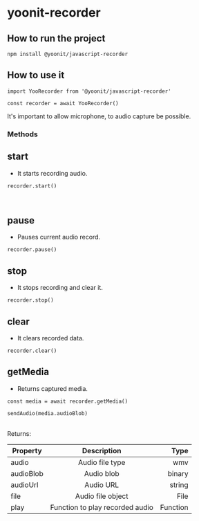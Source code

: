 # yoonit-recorder

## How to run the project
``
npm install @yoonit/javascript-recorder
``

## How to use it

```
import YooRecorder from '@yoonit/javascript-recorder'

const recorder = await YooRecorder()
```

It's important to allow microphone, to audio capture be possible.

### Methods

## start

- It starts recording audio.

```
recorder.start()

```

<br>

## pause

- Pauses current audio record.

```
recorder.pause()

```

## stop

- It stops recording and clear it.

```
recorder.stop()

```

## clear

- It clears recorded data.

```
recorder.clear()

```

## getMedia

- Returns captured media.
```
const media = await recorder.getMedia()

sendAudio(media.audioBlob)

```
<br>
Returns:

| Property      | Description                                    | Type    |
| ------------- |:----------------------------------------------:| -------:|
| audio         | Audio file type                                | wmv     |
| audioBlob     | Audio blob                                     | binary  |
| audioUrl      | Audio URL                                      | string  |
| file          | Audio file object                              | File    |
| play          | Function to play recorded audio                | Function|

